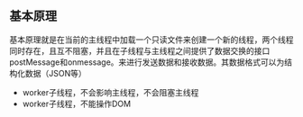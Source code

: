 
## 基本原理

基本原理就是在当前的主线程中加载一个只读文件来创建一个新的线程，两个线程同时存在，且互不阻塞，并且在子线程与主线程之间提供了数据交换的接口postMessage和onmessage。来进行发送数据和接收数据。其数据格式可以为结构化数据（JSON等）

- worker子线程，不会影响主线程，不会阻塞主线程
- worker子线程，不能操作DOM
